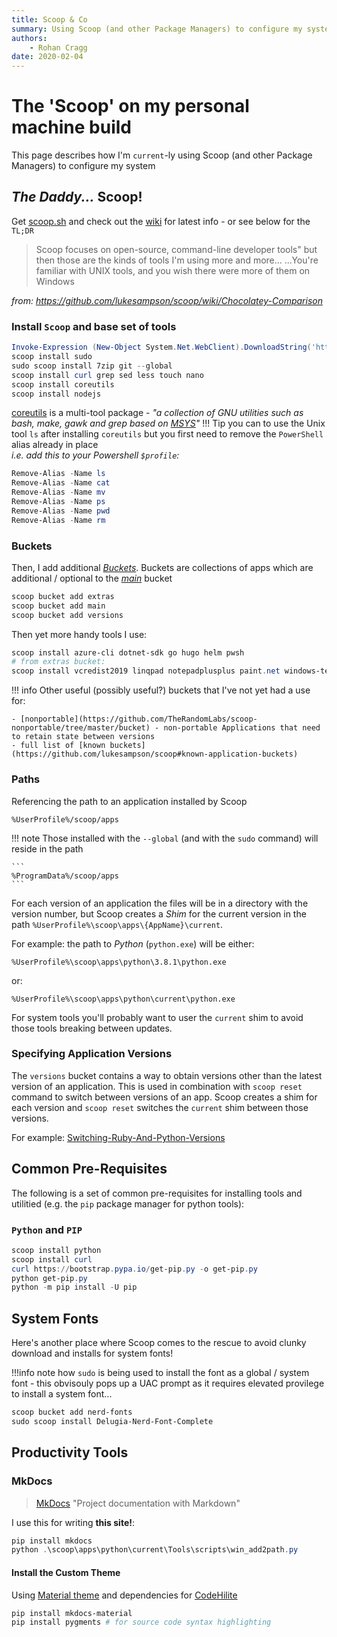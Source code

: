 ```yaml
---
title: Scoop & Co
summary: Using Scoop (and other Package Managers) to configure my system
authors:
    - Rohan Cragg
date: 2020-02-04
---
```


# The 'Scoop' on my personal machine build

This page describes how I'm `current`-ly using Scoop (and other Package Managers) to configure my system

## *The Daddy...* **Scoop**!

Get [scoop.sh](https://scoop.sh/) and check out the [wiki](https://github.com/lukesampson/scoop/wiki) for latest info - or see below for the `TL;DR`

> Scoop focuses on open-source, command-line developer tools" but then those are the kinds of tools I'm using more and more...
...You're familiar with UNIX tools, and you wish there were more of them on Windows

*from: <https://github.com/lukesampson/scoop/wiki/Chocolatey-Comparison>*

### Install `Scoop` and base set of tools
```powershell
Invoke-Expression (New-Object System.Net.WebClient).DownloadString('https://get.scoop.sh')
scoop install sudo
sudo scoop install 7zip git --global
scoop install curl grep sed less touch nano
scoop install coreutils
scoop install nodejs 
```

[coreutils](https://github.com/ScoopInstaller/Main/blob/master/bucket/coreutils.json) is a multi-tool package - *"a collection of GNU utilities such as bash, make, gawk and grep based on [MSYS](http://www.mingw.org/wiki/msys)"*
!!! Tip
    you can to use the Unix tool `ls` after installing `coreutils` but you first need to remove the `PowerShell` alias already in place\
    *i.e. add this to your Powershell `$profile`:*
```powershell
Remove-Alias -Name ls
Remove-Alias -Name cat
Remove-Alias -Name mv
Remove-Alias -Name ps
Remove-Alias -Name pwd
Remove-Alias -Name rm
```

### Buckets
Then, I add additional [*Buckets*](https://github.com/lukesampson/scoop/wiki/Buckets). Buckets are collections of apps which are additional / optional to the [*main*](https://github.com/ScoopInstaller/Main/blob/master/bucket) bucket

```powershell
scoop bucket add extras
scoop bucket add main
scoop bucket add versions
```

Then yet more handy tools I use:
```powershell
scoop install azure-cli dotnet-sdk go hugo helm pwsh
# from extras bucket:
scoop install vcredist2019 linqpad notepadplusplus paint.net windows-terminal
```

!!! info
    Other useful (possibly useful?) buckets that I've not yet had a use for:

    - [nonportable](https://github.com/TheRandomLabs/scoop-nonportable/tree/master/bucket) - non-portable Applications that need to retain state between versions
    - full list of [known buckets](https://github.com/lukesampson/scoop#known-application-buckets)

### Paths
Referencing the path to an application installed by Scoop
```
%UserProfile%/scoop/apps
```
!!! note
    Those installed with the `--global` (and with the `sudo` command) will reside in the path

    ```
    %ProgramData%/scoop/apps
    ```
For each version of an application the files will be in a directory with the version number, but Scoop creates a *Shim* for the current version in the path `%UserProfile%\scoop\apps\{AppName}\current`.

For example: the path to *Python* (`python.exe`) will be either:
```
%UserProfile%\scoop\apps\python\3.8.1\python.exe
```
or:
```
%UserProfile%\scoop\apps\python\current\python.exe
```

For system tools you'll probably want to user the `current` shim to avoid those tools breaking between updates.

### Specifying Application Versions

The `versions` bucket contains a way to obtain versions other than the latest version of an application. This is used in combination with `scoop reset` command to switch between versions of an app. Scoop creates a shim for each version and `scoop reset` switches the `current` shim between those versions.

For example: [Switching-Ruby-And-Python-Versions](https://github.com/lukesampson/scoop/wiki/Switching-Ruby-And-Python-Versions)


## Common Pre-Requisites
The following is a set of common pre-requisites for installing tools and utilitied (e.g. the `pip` package manager for python tools):

### `Python` and `PIP`
```powershell
scoop install python
scoop install curl
curl https://bootstrap.pypa.io/get-pip.py -o get-pip.py
python get-pip.py
python -m pip install -U pip
```

## System Fonts
Here's another place where Scoop comes to the rescue to avoid clunky download and installs for system fonts!

!!!info
    note how `sudo` is being used to install the font as a global / system font - this obvisouly pops up a UAC prompt as it requires elevated provilege to install a system font...

```powershell
scoop bucket add nerd-fonts
sudo scoop install Delugia-Nerd-Font-Complete
```

## Productivity Tools

### MkDocs
> [MkDocs](https://www.mkdocs.org/) "Project documentation with Markdown"

I use this for writing **this site!**:
```powershell
pip install mkdocs
python .\scoop\apps\python\current\Tools\scripts\win_add2path.py
```

#### Install the Custom Theme
Using [Material theme](https://squidfunk.github.io/mkdocs-material/) and dependencies for [CodeHilite](https://squidfunk.github.io/mkdocs-material/extensions/codehilite/)
```powershell
pip install mkdocs-material
pip install pygments # for source code syntax highlighting
```
